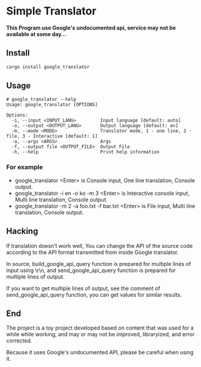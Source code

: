 # Simple Translator

**This Program use Google's undocumented api, service may not be available at some day...**

## Install

```sh
cargo install google_translator
```

## Usage

```text
# google_translator --help
Usage: google_translator [OPTIONS]

Options:
  -i, --input <INPUT_LANG>         Input language [default: auto]
  -o, --output <OUTPUT_LANG>       Output language [default: en]
  -m, --mode <MODE>                Translator mode, 1 - one line, 2 - file, 3 - Interactive [default: 1]
  -a, --args <ARGS>                Args
  -f, --output file <OUTPUT_FILE>  Output File
  -h, --help                       Print help information
```

### For example

- google_translator \<Enter> is Console input, One line translation, Console output.
- google_translator -i en -o ko -m 3 \<Enter> is Interactive console input, Multi line translation, Console output.
- google_translator -m 2 -a foo.txt -f bar.txt \<Enter> is File input, Multi line translation, Console output.

## Hacking

If translation doesn't work well, You can change the API of the source code according to the API format transmitted from inside Google translator.

In source, build_google_api_query function is prepared for multiple lines of input using \\r\\n, and send_google_api_query function is prepared for multiple lines of output.

If you want to get multiple lines of output, see the comment of send_google_api_query function, you can get values for similar results.

## End

The project is a toy project developed based on content that was used for a while while working, and may or may not be improved, libraryized, and error corrected.

Because it uses Google's undocumented API, please be careful when using it.
